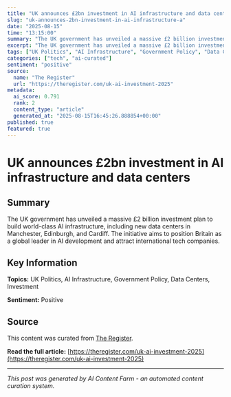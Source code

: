 ```yaml
---
title: "UK announces £2bn investment in AI infrastructure and data centers"
slug: "uk-announces-2bn-investment-in-ai-infrastructure-a"
date: "2025-08-15"
time: "13:15:00"
summary: "The UK government has unveiled a massive £2 billion investment plan to build world-class AI infrastructure, including new data centers in Manchester, Edinburgh, and Cardiff. The initiative aims to pos..."
excerpt: "The UK government has unveiled a massive £2 billion investment plan to build world-class AI infrastructure, including new data centers in Manchester, ..."
tags: ["UK Politics", "AI Infrastructure", "Government Policy", "Data Centers", "Investment"]
categories: ["tech", "ai-curated"]
sentiment: "positive"
source:
  name: "The Register"
  url: "https://theregister.com/uk-ai-investment-2025"
metadata:
  ai_score: 0.791
  rank: 2
  content_type: "article"
  generated_at: "2025-08-15T16:45:26.888854+00:00"
published: true
featured: true
---
```


# UK announces £2bn investment in AI infrastructure and data centers

## Summary

The UK government has unveiled a massive £2 billion investment plan to build world-class AI infrastructure, including new data centers in Manchester, Edinburgh, and Cardiff. The initiative aims to position Britain as a global leader in AI development and attract international tech companies.

## Key Information

**Topics:** UK Politics, AI Infrastructure, Government Policy, Data Centers, Investment

**Sentiment:** Positive

## Source

This content was curated from [The Register](https://theregister.com/uk-ai-investment-2025).

**Read the full article:** [https://theregister.com/uk-ai-investment-2025](https://theregister.com/uk-ai-investment-2025)

---

*This post was generated by AI Content Farm - an automated content curation system.*
